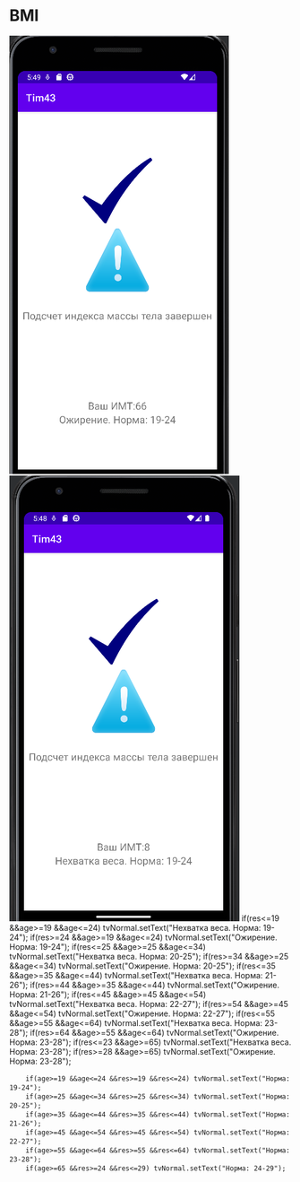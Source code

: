 # BMI
![Screenshot](jir.png)
![Screenshot](drish.png)
   if(res<=19 &&age>=19 &&age<=24) tvNormal.setText("Нехватка веса. Норма: 19-24");
        if(res>=24 &&age>=19 &&age<=24) tvNormal.setText("Ожирение. Норма: 19-24");
        if(res<=25 &&age>=25 &&age<=34) tvNormal.setText("Нехватка веса. Норма: 20-25");
        if(res>=34 &&age>=25 &&age<=34) tvNormal.setText("Ожирение. Норма: 20-25");
        if(res<=35 &&age>=35 &&age<=44) tvNormal.setText("Нехватка веса. Норма: 21-26");
        if(res>=44 &&age>=35 &&age<=44) tvNormal.setText("Ожирение. Норма: 21-26");
        if(res<=45 &&age>=45 &&age<=54) tvNormal.setText("Нехватка веса. Норма: 22-27");
        if(res>=54 &&age>=45 &&age<=54) tvNormal.setText("Ожирение. Норма: 22-27");
        if(res<=55 &&age>=55 &&age<=64) tvNormal.setText("Нехватка веса. Норма: 23-28");
        if(res>=64 &&age>=55 &&age<=64) tvNormal.setText("Ожирение. Норма: 23-28");
        if(res<=23 &&age>=65) tvNormal.setText("Нехватка веса. Норма: 23-28");
        if(res>=28 &&age>=65) tvNormal.setText("Ожирение. Норма: 23-28");



        if(age>=19 &&age<=24 &&res>=19 &&res<=24) tvNormal.setText("Норма: 19-24");
        if(age>=25 &&age<=34 &&res>=25 &&res<=34) tvNormal.setText("Норма: 20-25");
        if(age>=35 &&age<=44 &&res>=35 &&res<=44) tvNormal.setText("Норма: 21-26");
        if(age>=45 &&age<=54 &&res>=45 &&res<=54) tvNormal.setText("Норма: 22-27");
        if(age>=55 &&age<=64 &&res>=55 &&res<=64) tvNormal.setText("Норма: 23-28");
        if(age>=65 &&res>=24 &&res<=29) tvNormal.setText("Норма: 24-29");
   
